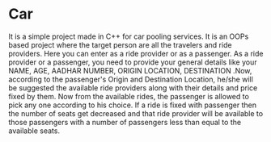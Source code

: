 # Car
It is a simple project made in C++ for car pooling services. It is an OOPs based project where the target person are all the travelers and ride providers. Here you can enter as a ride provider or as a passenger. As a ride provider or a passenger, you need to provide your general details like your NAME, AGE, AADHAR NUMBER, ORIGIN LOCATION, DESTINATION .Now, according to the passenger's Origin and Destination Location, he/she will be suggested the available ride providers along with their details and price fixed by them. Now from the available rides, the passenger is allowed to pick any one according to his choice. If a ride is fixed with passenger then the number of seats get decreased and that ride provider will be available to those passengers with a number of passengers less than equal to the available seats.
